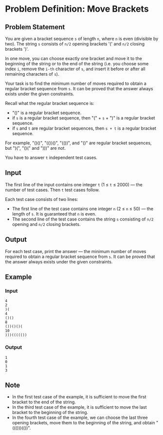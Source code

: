 # Problem Definition: Move Brackets

## Problem Statement

You are given a bracket sequence `s` of length `n`, where `n` is even (divisible by two). The string `s` consists of `n/2` opening brackets '(' and `n/2` closing brackets ')'.

In one move, you can choose exactly one bracket and move it to the beginning of the string or to the end of the string (i.e. you choose some index `i`, remove the `i-th` character of `s`, and insert it before or after all remaining characters of `s`).

Your task is to find the minimum number of moves required to obtain a regular bracket sequence from `s`. It can be proved that the answer always exists under the given constraints.

Recall what the regular bracket sequence is:

- "()" is a regular bracket sequence.
- if `s` is a regular bracket sequence, then "(" + `s` + ")" is a regular bracket sequence.
- if `s` and `t` are regular bracket sequences, then `s + t` is a regular bracket sequence.

For example, "()()", "(())()", "(())", and "()" are regular bracket sequences, but ")(", "()(" and ")))" are not.

You have to answer `t` independent test cases.

## Input

The first line of the input contains one integer `t` (1 ≤ `t` ≤ 2000) — the number of test cases. Then `t` test cases follow.

Each test case consists of two lines:
- The first line of the test case contains one integer `n` (2 ≤ `n` ≤ 50) — the length of `s`. It is guaranteed that `n` is even.
- The second line of the test case contains the string `s` consisting of `n/2` opening and `n/2` closing brackets.

## Output

For each test case, print the answer — the minimum number of moves required to obtain a regular bracket sequence from `s`. It can be proved that the answer always exists under the given constraints.

## Example

### Input

```
4
2
)(
4
()()
8
())()()(
10
)))((((())
```

### Output

```
1
0
1
3
```

## Note

- In the first test case of the example, it is sufficient to move the first bracket to the end of the string.
- In the third test case of the example, it is sufficient to move the last bracket to the beginning of the string.
- In the fourth test case of the example, we can choose the last three opening brackets, move them to the beginning of the string, and obtain "((()))(())".